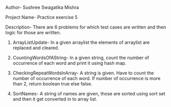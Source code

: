 Author- Sushree Swagatika Mishra

Project Name- Practice exercise 5

Description- There are 6 problems for which test cases are written and then logic for those are written.

1. ArrayListUpdate- 
		In a given arraylist the elements of arraylist are replaced and cleared.

2. CountingWordsOfAString-
		In a given string, count the number of occurrence of each word and print it using hash map.

3. CheckingRepeatWordsInArray-
		A string is given. Have to count the number of occurrence of each word. If number of occurrence is more than 2, return boolean true else false.

4. SortNames-
		A string of names are given, those are sorted using sort set and then it get converted in to array list.


